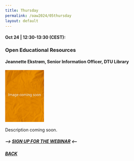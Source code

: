```yaml
---
title: Thursday
permalink: /oaw2024/05thursday
layout: default
---
```


#### Oct 24 | 12:30-13:30 (CEST):

### Open Educational Resources

#### Jeannette Ekstrøm, Senior Information Officer, DTU Library

<img src="/images/no image.jpg" alt="Jeannette Ekstroem" style="height: 25%; width:25%;"/>

<p>Description coming soon.</p>

##### --> [SIGN UP FOR THE WEBINAR](https://docs.google.com/forms/d/e/1FAIpQLSd1RALcLRO2hHmQ2f1gL9SifTxv5BNK5D7E5na5nu3UyA8Xlg/viewform?usp=sf_link) <--

##### [BACK](https://openaccess.dk/oaw2024#programme-of-the-danish-open-access-week-2024)



